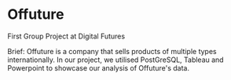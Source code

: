 # Offuture
 First Group Project at Digital Futures

Brief: Offuture is a company that sells products of multiple types internationally. In our project, we utilised PostGreSQL, Tableau and Powerpoint to showcase our analysis of Offuture's data.
